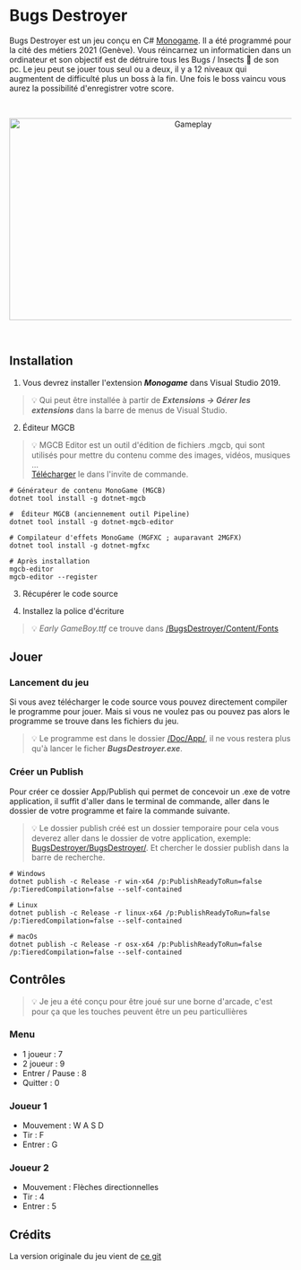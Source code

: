 # Bugs Destroyer

Bugs Destroyer est un jeu conçu en C# [Monogame](https://www.monogame.net/). Il a été programmé pour la cité des métiers 2021 (Genève). Vous réincarnez un informaticien dans un ordinateur et son objectif est de détruire tous les Bugs / Insects 🐜 de son pc. Le jeu peut se jouer tous seul ou a deux, il y a 12 niveaux qui augmentent de difficulté plus un boss à la fin. Une fois le boss vaincu vous aurez la possibilité d'enregistrer votre score.

<br>
<p align="center">
  <img src="https://github.com/AlecInfo/BugsDestroyer/blob/master/Doc/GifTroKoul.gif?raw=true" alt="Gameplay" Width="640" Height="360">
</p>
<br>

## Installation

1. Vous devrez installer l'extension ***Monogame*** dans Visual Studio 2019.
> 💡 Qui peut être installée à partir de ***Extensions -> Gérer les extensions*** dans la barre de menus de  Visual Studio. 

2. Éditeur MGCB
> 💡 MGCB Editor est un outil d'édition de fichiers .mgcb, qui sont utilisés pour mettre du 
contenu comme des images, vidéos, musiques ... <br>
[Télécharger](https://docs.monogame.net/articles/tools/mgcb_editor.html) le dans l'invite de commande.

```shell
# Générateur de contenu MonoGame (MGCB)
dotnet tool install -g dotnet-mgcb

#  Éditeur MGCB (anciennement outil Pipeline)
dotnet tool install -g dotnet-mgcb-editor

# Compilateur d'effets MonoGame (MGFXC ; auparavant 2MGFX)
dotnet tool install -g dotnet-mgfxc

# Après installation
mgcb-editor
mgcb-editor --register
```

3. Récupérer le code source 

4. Installez la police d'écriture
> 💡 *Early GameBoy.ttf* ce trouve dans [/BugsDestroyer/Content/Fonts](https://github.com/AlecInfo/BugsDestroyer/tree/master/BugsDestroyer/Content/Fonts)

## Jouer
### Lancement du jeu
Si vous avez télécharger le code source vous pouvez directement compiler le programme pour jouer.
Mais si vous ne voulez pas ou pouvez pas alors le programme se trouve dans les fichiers du jeu.

> 💡 Le programme est dans le dossier [/Doc/App/](https://github.com/AlecInfo/BugsDestroyer/tree/master/Doc/App), il ne vous restera plus qu'à lancer le ficher ***BugsDestroyer.exe***.

### Créer un Publish
Pour créer ce dossier App/Publish qui permet de concevoir un .exe de votre application, il suffit d'aller dans le terminal de commande, aller dans le dossier de votre programme et faire la commande suivante.

> 💡 Le dossier publish créé est un dossier temporaire pour cela vous deverez aller dans le dossier de votre application, exemple: [BugsDestroyer/BugsDestroyer/](https://github.com/AlecInfo/BugsDestroyer/tree/master/BugsDestroyer). Et chercher le dossier publish dans la barre de recherche. 

```shell
# Windows
dotnet publish -c Release -r win-x64 /p:PublishReadyToRun=false /p:TieredCompilation=false --self-contained
```

```shell
# Linux
dotnet publish -c Release -r linux-x64 /p:PublishReadyToRun=false /p:TieredCompilation=false --self-contained
```

```shell
# macOs
dotnet publish -c Release -r osx-x64 /p:PublishReadyToRun=false /p:TieredCompilation=false --self-contained
```


## Contrôles

> 💡 Je jeu a été conçu pour être joué sur une borne d'arcade, c'est pour ça que les touches peuvent être un peu particullières

### Menu
- 1 joueur : 7
- 2 joueur : 9
- Entrer / Pause : 8
- Quitter : 0

### Joueur 1
- Mouvement : W A S D
- Tir : F
- Entrer : G

### Joueur 2
- Mouvement : Flèches directionnelles
- Tir : 4
- Entrer : 5

## Crédits

La version originale du jeu vient de [ce git](https://github.com/AlecInfo/BugsDestroyer)

